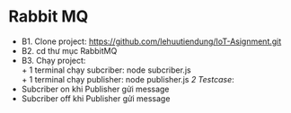 # Rabbit MQ
- B1. Clone project: https://github.com/lehuutiendung/IoT-Asignment.git
- B2. cd thư mục RabbitMQ
- B3. Chạy project:  
      + 1 terminal chạy subcriber: node subcriber.js  
      + 1 terminal chạy publisher: node publisher.js
*2 Testcase*: 
- Subcriber on khi Publisher gửi message
- Subcriber off khi Publisher gửi message
